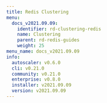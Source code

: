 ```yaml
---
title: Redis Clustering
menu:
  docs_v2021.09.09:
    identifier: rd-clustering-redis
    name: Clustering
    parent: rd-redis-guides
    weight: 25
menu_name: docs_v2021.09.09
info:
  autoscaler: v0.6.0
  cli: v0.21.0
  community: v0.21.0
  enterprise: v0.8.0
  installer: v2021.09.09
  version: v2021.09.09
---
```


